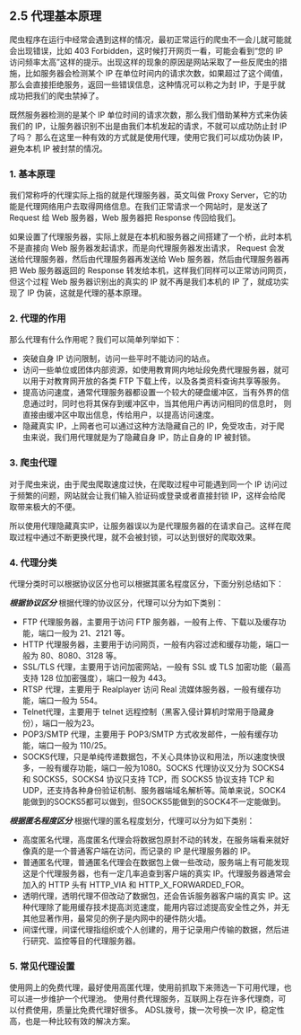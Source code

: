 ## 2.5 代理基本原理

爬虫程序在运行中经常会遇到这样的情况，最初正常运行的爬虫不一会儿就可能就会出现错误，比如 403 Forbidden，这时候打开网页一看，可能会看到“您的 IP 访问频率太高”这样的提示。出现这样的现象的原因是网站采取了一些反爬虫的措施，比如服务器会检测某个 IP 在单位时间内的请求次数，如果超过了这个阈值，那么会直接拒绝服务，返回一些错误信息，这种情况可以称之为封 IP，于是乎就成功把我们的爬虫禁掉了。

既然服务器检测的是某个 IP 单位时间的请求次数，那么我们借助某种方式来伪装我们的 IP，让服务器识别不出是由我们本机发起的请求，不就可以成功防止封 IP 了吗？
那么在这里一种有效的方式就是使用代理，使用它我们可以成功伪装 IP，避免本机 IP 被封禁的情况。

### 1. 基本原理
我们常称呼的代理实际上指的就是代理服务器，英文叫做 Proxy Server，它的功能是代理网络用户去取得网络信息。在我们正常请求一个网站时，是发送了 Request 给 Web 服务器，Web 服务器把 Response 传回给我们。

如果设置了代理服务器，实际上就是在本机和服务器之间搭建了一个桥，此时本机不是直接向 Web 服务器发起请求，而是向代理服务器发出请求， Request 会发送给代理服务器，然后由代理服务器再发送给 Web 服务器，然后由代理服务器再把 Web 服务器返回的 Response 转发给本机，这样我们同样可以正常访问网页，但这个过程 Web 服务器识别出的真实的 IP 就不再是我们本机的 IP 了，就成功实现了 IP 伪装，这就是代理的基本原理。

### 2. 代理的作用
那么代理有什么作用呢？我们可以简单列举如下：

 - 突破自身 IP 访问限制，访问一些平时不能访问的站点。
 - 访问一些单位或团体内部资源，如使用教育网内地址段免费代理服务器，就可以用于对教育网开放的各类 FTP 下载上传，以及各类资料查询共享等服务。
 - 提高访问速度，通常代理服务器都设置一个较大的硬盘缓冲区，当有外界的信息通过时，同时也将其保存到缓冲区中，当其他用户再访问相同的信息时， 则直接由缓冲区中取出信息，传给用户，以提高访问速度。
 - 隐藏真实 IP，上网者也可以通过这种方法隐藏自己的 IP，免受攻击，对于爬虫来说，我们用代理就是为了隐藏自身 IP，防止自身的 IP 被封锁。

### 3. 爬虫代理
对于爬虫来说，由于爬虫爬取速度过快，在爬取过程中可能遇到同一个 IP 访问过于频繁的问题，网站就会让我们输入验证码或登录或者直接封锁 IP，这样会给爬取带来极大的不便。

所以使用代理隐藏真实IP，让服务器误以为是代理服务器的在请求自己。这样在爬取过程中通过不断更换代理，就不会被封锁，可以达到很好的爬取效果。

### 4. 代理分类
代理分类时可以根据协议区分也可以根据其匿名程度区分，下面分别总结如下：

***根据协议区分***
根据代理的协议区分，代理可以分为如下类别：

 - FTP 代理服务器，主要用于访问 FTP 服务器，一般有上传、下载以及缓存功能，端口一般为 21、2121 等。
 - HTTP 代理服务器，主要用于访问网页，一般有内容过滤和缓存功能，端口一般为 80、8080、3128 等。
 - SSL/TLS 代理，主要用于访问加密网站，一般有 SSL 或 TLS 加密功能（最高支持 128 位加密强度），端口一般为 443。
 - RTSP 代理，主要用于 Realplayer 访问 Real 流媒体服务器，一般有缓存功能，端口一般为 554。
 - Telnet代理，主要用于 telnet 远程控制（黑客入侵计算机时常用于隐藏身份），端口一般为23。
 - POP3/SMTP 代理，主要用于 POP3/SMTP 方式收发邮件，一般有缓存功能，端口一般为 110/25。
 - SOCKS代理，只是单纯传递数据包，不关心具体协议和用法，所以速度快很多，一般有缓存功能，端口一般为1080。SOCKS 代理协议又分为 SOCKS4 和 SOCKS5，SOCKS4 协议只支持 TCP，而 SOCKS5 协议支持 TCP 和 UDP，还支持各种身份验证机制、服务器端域名解析等。简单来说，SOCK4能做到的SOCKS5都可以做到，但SOCKS5能做到的SOCK4不一定能做到。

***根据匿名程度区分***
根据代理的匿名程度划分，代理可以分为如下类别：

 - 高度匿名代理，高度匿名代理会将数据包原封不动的转发，在服务端看来就好像真的是一个普通客户端在访问，而记录的 IP 是代理服务器的 IP。
 - 普通匿名代理，普通匿名代理会在数据包上做一些改动，服务端上有可能发现这是个代理服务器，也有一定几率追查到客户端的真实 IP。代理服务器通常会加入的 HTTP 头有 HTTP_VIA 和 HTTP_X_FORWARDED_FOR。
 - 透明代理，透明代理不但改动了数据包，还会告诉服务器客户端的真实 IP。这种代理除了能用缓存技术提高浏览速度，能用内容过滤提高安全性之外，并无其他显著作用，最常见的例子是内网中的硬件防火墙。
 - 间谍代理，间谍代理指组织或个人创建的，用于记录用户传输的数据，然后进行研究、监控等目的代理服务器。

### 5. 常见代理设置
使用网上的免费代理，最好使用高匿代理，使用前抓取下来筛选一下可用代理，也可以进一步维护一个代理池。
使用付费代理服务，互联网上存在许多代理商，可以付费使用，质量比免费代理好很多。
ADSL拨号，拨一次号换一次 IP，稳定性高，也是一种比较有效的解决方案。